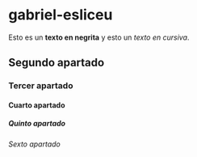 # gabriel-esliceu
Esto es un **texto en negrita** y esto un *texto en cursiva*.
## Segundo apartado
### Tercer apartado
#### Cuarto apartado
##### Quinto apartado
###### Sexto apartado